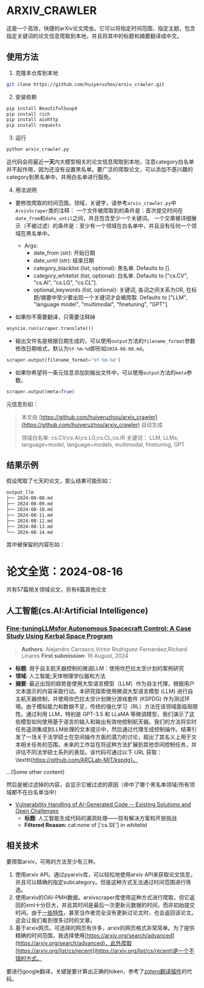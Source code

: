 # ARXIV_CRAWLER

这是一个高效，快捷的arXiv论文爬虫，它可以将指定时间范围，指定主题，包含指定关键词的论文信息爬取到本地，并且将其中的标题和摘要翻译成中文。

## 使用方法

1. 克隆本仓库到本地

```bash
git clone https://github.com/huiyeruzhou/arxiv_crawler.git
```

2. 安装依赖

```bash
pip install BeautifulSoup4
pip install rich
pip install aiohttp
pip install requests
```

3. 运行

```bash
python arxiv_crawler.py
```

这代码会将最近**一天**内大模型相关的论文信息爬取到本地，注意category白名单并不起作用，因为还没有设置黑名单。要广泛的爬取论文，可以添加不感兴趣的category到黑名单中，并用白名单进行豁免。

4. 用法说明

- 要修改爬取的时间范围，领域，关键字，请参考`arxiv_crawler.py`中`ArxivScraper`类的注释：
  一个文件被爬取到的条件是：首次提交时间在`date_from`和`date_until`之间，并且包含至少一个关键词。
  一个文章被详细展示（不被过滤）的条件是：至少有一个领域在白名单中，并且没有任何一个领域在黑名单中。
  - Args:
    - date_from (str): 开始日期
    - date_until (str): 结束日期
    - category_blacklist (list, optional): 黑名单. Defaults to [].
    - category_whitelist (list, optional): 白名单. Defaults to ["cs.CV", "cs.AI", "cs.LG", "cs.CL"]. 
    - optional_keywords (list, optional): 关键词, 各词之间关系为OR, 在标题/摘要中至少要出现一个关键词才会被爬取.
                                        Defaults to ["LLM", "language model", "multimodal", "finetuning", "GPT"].

   
- 如果你不需要翻译，只需要注释掉
```py
asyncio.run(scraper.translate())
```

- 输出文件名是根据日期生成的，可以使用`output`方法的`filename_format`参数修改日期格式，默认为`%Y-%m-%d`即形如`2024-08-08.md`。
```py
scraper.output(filename_format='%Y-%m-%d')
```

- 如果你希望将一条元信息添加到输出文件中，可以使用`output`方法的`meta`参数。
```py
scraper.output(meta=True)
```

元信息形如：
> 本文由 [https://github.com/huiyeruzhou/arxiv_crawler](https://github.com/huiyeruzhou/arxiv_crawler) 自动生成
>
> 领域白名单: cs.CV;cs.AI;cs.LG;cs.CL;cs.IR
> 关键词： LLM, LLMs, language+model, language+models, multimodal, finetuning, GPT
## 结果示例

假设爬取了七天的论文，那么结果可能形如：
```bash
output_llm
├── 2024-08-08.md
├── 2024-08-09.md
├── 2024-08-10.md
├── 2024-08-11.md
├── 2024-08-12.md
├── 2024-08-13.md
└── 2024-08-14.md
```

其中被保留的内容形如：

# 论文全览：2024-08-16

共有57篇相关领域论文，另有6篇其他论文

## 人工智能(cs.AI:Artificial Intelligence)

### [Fine-tuningLLMsfor Autonomous Spacecraft Control: A Case Study Using Kerbal Space Program](https://arxiv.org/abs/2408.08676)
> **Authors**: Alejandro Carrasco,Victor Rodriguez-Fernandez,Richard Linares
> **First submission**: 16 August, 2024
- **标题**: 用于自主航天器控制的微调LLM：使用坎巴拉太空计划的案例研究
- **领域**: 人工智能;天体物理学仪器和方法
- **摘要**: 最近出现的趋势是使用大型语言模型（LLM）作为自主代理，根据用户文本提示的内容采取行动。本研究探索使用微调大型语言模型 (LLM) 进行自主航天器控制，并使用坎巴拉太空计划微分游戏套件 (KSPDG) 作为测试环境。由于模拟能力和数据不足，传统的强化学习（RL）方法在该领域面临局限性。通过利用 LLM，特别是 GPT-3.5 和 LLaMA 等微调模型，我们演示了这些模型如何使用基于语言的输入和输出有效地控制航天器。我们的方法将实时任务遥测集成到LLM处理的文本提示中，然后通过代理生成控制操作。结果引发了一场关于法学硕士在空间操作方面的潜力的讨论，超出了其名义上用于文本相关任务的范围。未来的工作旨在将这种方法扩展到其他空间控制任务，并评估不同法学硕士系列的表现。该代码可通过以下 URL 获取：\texttt{https://github.com/ARCLab-MIT/kspdg}。


...(Some other content)

然后是被过滤掉的内容，会显示它被过滤的原因（命中了哪个黑名单领域/所有领域都不在白名单当中）

- [Vulnerability Handling of AI-Generated Code -- Existing Solutions and Open Challenges](https://arxiv.org/abs/2408.08549)
  - **标题**: 人工智能生成代码的漏洞处理——现有解决方案和开放挑战
  - **Filtered Reason**: cat:none of ['cs.SE'] in whitelist

## 相关技术

要爬取arxiv，可用的方法至少有三种。

1. 使用arxiv API。通过pyarxiv库，可以轻松地使用arxiv API来获取论文信息，并且可以精确的指定subcategory。但是这种方式无法通过时间范围进行筛选。
2. 使用arxiv的OAI-PMH数据。arxivscraper库使用这种方式进行爬取，但它返回的xml十分巨大，并且其时间是最后一次更新元数据的时间，而非初始提交时间。由于[一些特性](https://info.arxiv.org/help/oa/index.html)，甚至当作者完全没有更新过论文时，也会返回该论文。这会让我们看到很多过时的文章。
3. 基于arxiv网页。可选择的网页有许多，arxiv的网页格式非常简单。为了提供精确的时间范围，我选择使用[https://arxiv.org/search/advanced](https://arxiv.org/search/advanced)，此外爬取[https://arxiv.org/list/cs/recent](https://arxiv.org/list/cs/recent)是一个不错的方式。

要进行google翻译，关键是要计算出正确的token，参考了[zotero翻译插件](https://github.com/windingwind/zotero-pdf-translate/blob/main/src/modules/services/google.ts)的代码。
   